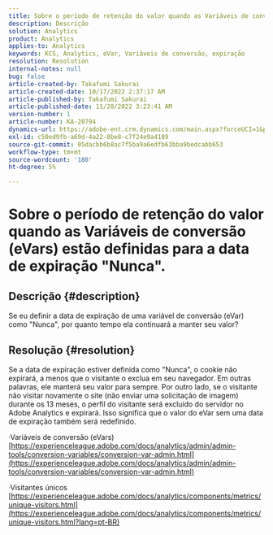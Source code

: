 ```yaml
---
title: Sobre o período de retenção do valor quando as Variáveis de conversão (eVars) estão definidas para a data de expiração "Nunca".
description: Descrição
solution: Analytics
product: Analytics
applies-to: Analytics
keywords: KCS, Analytics, eVar, Variáveis de conversão, expiração
resolution: Resolution
internal-notes: null
bug: false
article-created-by: Takafumi Sakurai
article-created-date: 10/17/2022 2:37:17 AM
article-published-by: Takafumi Sakurai
article-published-date: 11/28/2022 3:23:41 AM
version-number: 1
article-number: KA-20794
dynamics-url: https://adobe-ent.crm.dynamics.com/main.aspx?forceUCI=1&pagetype=entityrecord&etn=knowledgearticle&id=730c1297-c44d-ed11-bba2-000d3a5c1bcc
exl-id: c50ed9fb-a69d-4a22-8be8-c7f24e9a4189
source-git-commit: 05dacbb6b8ac7f5ba9a6edfb63bba9bedcabb653
workflow-type: tm+mt
source-wordcount: '180'
ht-degree: 5%

---
```


# Sobre o período de retenção do valor quando as Variáveis de conversão (eVars) estão definidas para a data de expiração &quot;Nunca&quot;.

## Descrição {#description}

Se eu definir a data de expiração de uma variável de conversão (eVar) como &quot;Nunca&quot;, por quanto tempo ela continuará a manter seu valor?

## Resolução {#resolution}


Se a data de expiração estiver definida como &quot;Nunca&quot;, o cookie não expirará, a menos que o visitante o exclua em seu navegador. Em outras palavras, ele manterá seu valor para sempre. Por outro lado, se o visitante não visitar novamente o site (não enviar uma solicitação de imagem) durante os 13 meses, o perfil do visitante será excluído do servidor no Adobe Analytics e expirará. Isso significa que o valor do eVar sem uma data de expiração também será redefinido.

·Variáveis de conversão (eVars)
[https://experienceleague.adobe.com/docs/analytics/admin/admin-tools/conversion-variables/conversion-var-admin.html](https://experienceleague.adobe.com/docs/analytics/admin/admin-tools/conversion-variables/conversion-var-admin.html)

·Visitantes únicos
[https://experienceleague.adobe.com/docs/analytics/components/metrics/unique-visitors.html](https://experienceleague.adobe.com/docs/analytics/components/metrics/unique-visitors.html?lang=pt-BR)
